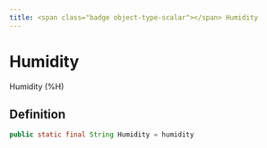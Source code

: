 ```yaml
---
title: <span class="badge object-type-scalar"></span> Humidity
---
```

# <span class="badge object-type-scalar"></span> Humidity

Humidity (%H)

## Definition

```java
public static final String Humidity = humidity
```
